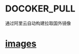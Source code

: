 # DOCOKER_PULL
通过阿里云自动构建拉取国外镜像

# [images](https://cr.console.aliyun.com/cn-qingdao/instances/repositories)
